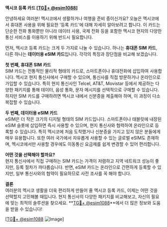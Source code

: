 **멕시코 등록 카드 [[TG💪+ @esim1088](https://t.me/s/esim1088)]**

안녕하세요 여러분! 멕시코에서 생활하거나 여행을 준비 중이신가요? 오늘은 멕시코에서 휴대폰 사용을 위해 필요한 '등록 카드'에 대해 자세히 알아보려고 합니다. 이 카드는 단순한 전화 통화뿐만 아니라 데이터 사용, 국제 전화 등을 포함한 멕시코 현지의 다양한 통신 서비스를 이용하기 위해 반드시 필요합니다.

먼저, 멕시코 등록 카드는 크게 두 가지로 나눌 수 있습니다. 하나는 **휴대폰 SIM 카드**, 다른 하나는 **데이터용 eSIM 카드**입니다. 각각의 특징과 장단점을 비교해 보겠습니다.

**첫 번째, 휴대폰 SIM 카드**  
SIM 카드는 전통적인 물리적 형태의 카드로, 스마트폰이나 휴대전화에 삽입하여 사용합니다. 멕시코 현지 통신사에서 구매할 수 있으며, 통신사를 직접 방문하거나 온라인으로 가입할 수 있습니다. 특히 현지 통신사인 Telcel, AT&T, Movistar 등에서 제공하는 다양한 패키지를 통해 데이터, 음성 통화, 문자 메시지를 선택적으로 구매할 수 있습니다. 하지만 SIM 카드를 구매하려면 멕시코 내에서 신분증을 제출해야 하며, 이 과정이 다소 복잡할 수 있습니다.

**두 번째, 데이터용 eSIM 카드**  
eSIM은 더 작은 크기의 디지털 형태의 SIM 카드입니다. 스마트폰이나 태블릿에 내장된 eSIM 슬롯에 삽입하면 즉시 사용할 수 있으며, 현지 통신사와 협력하여 온라인으로 등록할 수 있습니다. 특히 멕시코에 처음 도착했거나 신분증을 가지고 있지 않은 분들에게 매우 유용합니다. 또한 여러 국가에서 자유롭게 사용할 수 있는 글로벌 eSIM도 존재하며, 멕시코에서만 사용할 경우에도 이동통신 요금제를 쉽게 변경할 수 있어 편리합니다.

**어떤 것을 선택해야 할까요?**  
현지 통신사에서 직접 구매하는 SIM 카드는 가격이 저렴하고 지역 네트워크 성능이 좋지만, 등록 절차가 까다롭습니다. 반면, eSIM 카드는 온라인으로 간편하게 등록할 수 있지만, 일부 통신사와의 협약이 필요하므로 사전 조사를 꼭 해야 합니다.

**결론**  
여러분의 멕시코 생활을 더욱 편리하게 만들어 줄 멕시코 등록 카드, 이제는 어떤 것을 선택할지 고민해볼 때입니다. 현지 통신사의 다양한 패키지를 비교해보고, 자신의 필요에 맞는 최적의 솔루션을 찾으세요. **[TG💪+ @esim1088](https://t.me/s/esim1088)**에서 더 많은 정보와 도움을 받을 수 있습니다!

[[TG💪+ @esim1088](https://t.me/s/esim1088) ![Image](https://i.postimg.cc/Y0z9fWf4/image.png)]
